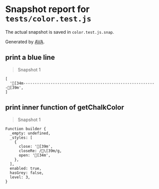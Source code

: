 # Snapshot report for `tests/color.test.js`

The actual snapshot is saved in `color.test.js.snap`.

Generated by [AVA](https://ava.li).

## print a blue line

> Snapshot 1

    [
      '[34m-----------------------------------------------------------[39m',
    ]

## print inner function of getChalkColor

> Snapshot 1

    Function builder {
      _empty: undefined,
      _styles: [
        {
          close: '[39m',
          closeRe: /\[39m/g,
          open: '[34m',
        },
      ],
      enabled: true,
      hasGrey: false,
      level: 3,
    }
